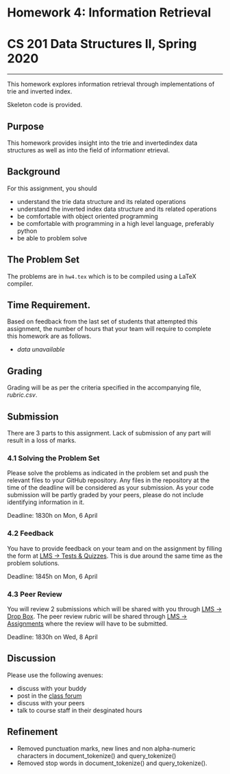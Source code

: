 # Homework 4: Information Retrieval
# CS 201 Data Structures II, Spring 2020

-------

This homework explores information retrieval through implementations of trie and inverted index.

Skeleton code is provided.

## Purpose

This homework provides insight into the trie and invertedindex data structures as well as into the field of informationr etrieval.

## Background

For this assignment, you should
- understand the trie data structure and its related operations
- understand the inverted index data structure and its related operations
- be comfortable with object oriented programming
- be comfortable with programming in a high level language, preferably python
- be able to problem solve

## The Problem Set

The problems are in `hw4.tex` which is to be compiled using a LaTeX compiler.

## Time Requirement.

Based on feedback from the last set of students that attempted this assignment, the number of hours that your team will require to complete this homework are as follows.
- _data unavailable_

## Grading

Grading will be as per the criteria specified in the accompanying file, _rubric.csv_.

## Submission

There are 3 parts to this assignment. Lack of submission of any part will result in a loss of marks.

### 4.1 Solving the Problem Set

Please solve the problems as indicated in the problem set and push the relevant files to your GitHub repository. Any files in the repository at the time of the deadline will be considered as your submission. As your code submission will be partly graded by your peers, please do not include identifying information in it.

Deadline: 1830h on Mon, 6 April

### 4.2 Feedback

You have to provide feedback on your team and on the assignment by filling the form at [LMS -> Tests & Quizzes](https://lms.habib.edu.pk/x/jliIIV). This is due around the same time as the problem solutions.

Deadline: 1845h on Mon, 6 April

### 4.3 Peer Review

You will review 2 submissions which will be shared with you through [LMS -> Drop Box](https://lms.habib.edu.pk/x/4MonbN). The peer review rubric will be shared through [LMS -> Assignments](https://lms.habib.edu.pk/x/x0KvOt) where the review will have to be submitted.

Deadline: 1830h on Wed, 8 April

## Discussion

Please use the following avenues:
- discuss with your buddy
- post in the [class forum](https://habibedu.workplace.com/groups/464262444262573/)
- discuss with your peers
- talk to course staff in their desginated hours

## Refinement
- Removed punctuation marks, new lines and non alpha-numeric characters in document_tokenize() and query_tokenize()
- Removed stop words in document_tokenize() and query_tokenize().
